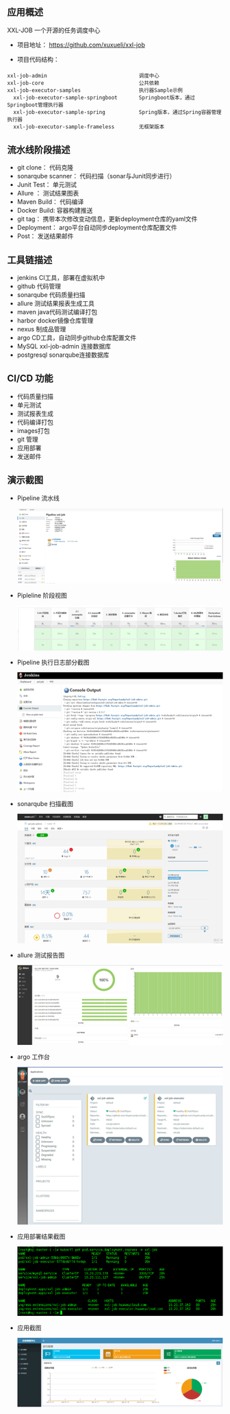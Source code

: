 

## 应用概述 

XXL-JOB 一个开源的任务调度中心

* 项目地址： https://github.com/xuxueli/xxl-job      

* 项目代码结构：
####
	xxl-job-admin                              调度中心
	xxl-job-core                               公共依赖
	xxl-job-executor-samples                   执行器Sample示例
	  xxl-job-executor-sample-springboot       Springboot版本，通过Springboot管理执行器
	  xxl-job-executor-sample-spring           Spring版本，通过Spring容器管理执行器
	  xxl-job-executor-sample-frameless        无框架版本


## 流水线阶段描述

* git clone：         代码克隆
* sonarqube scanner： 代码扫描（sonar与Junit同步进行）
* Junit Test：        单元测试
* Allure ：           测试结果图表
* Maven Build：       代码编译
* Docker Build:       容器构建推送
* git tag：           携带本次修改变动信息，更新deployment仓库的yaml文件
* Deployment：        argo平台自动同步deployment仓库配置文件
* Post：              发送结果邮件


## 工具链描述

* jenkins             CI工具，部署在虚拟机中
* github              代码管理
* sonarqube           代码质量扫描
* allure              测试结果报表生成工具
* maven               java代码测试编译打包
* harbor              docker镜像仓库管理
* nexus               制成品管理
* argo                CD工具，自动同步github仓库配置文件
* MySQL               xxl-job-admin 连接数据库
* postgresql          sonarqube连接数据库


## CI/CD 功能

* 代码质量扫描
* 单元测试
* 测试报表生成
* 代码编译打包
* images打包
* git 管理
* 应用部署
* 发送邮件


## 演示截图

* Pipeline 流水线

  ![image-流水线](README.assets/liushuixiantu.png)


* Pipleline 阶段视图

  ![image-阶段图](README.assets/jieduantu.png)


* Pipeline 执行日志部分截图

  ![image-console部分日志](README.assets/consoselog.png)
  
  
* sonarqube 扫描截图

  ![image-执行结果](README.assets/saomiaojieguo.png)
  
  
* allure 测试报告图

  ![image-allure](README.assets/allure.png)  
  
  
* argo 工作台

  ![image-argo](README.assets/argo.png) 
  

* 应用部署结果截图

  ![image-部署结果](README.assets/bushujieguotu.png)
  
  
* 应用截图

  ![image-app](README.assets/app.png)  